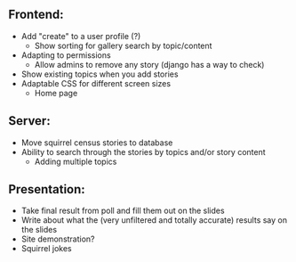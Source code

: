 ## **Frontend:**

-   Add "create" to a user profile (?)
    -   Show sorting for gallery search by topic/content
-   Adapting to permissions
    -   Allow admins to remove any story (django has a way to check)
-   Show existing topics when you add stories
-   Adaptable CSS for different screen sizes
    -   Home page

## **Server:**

-   Move squirrel census stories to database
-   Ability to search through the stories by topics and/or story content
    -   Adding multiple topics

## **Presentation:**

-   Take final result from poll and fill them out on the slides
-   Write about what the (very unfiltered and totally accurate) results say on the slides
-   Site demonstration?
-   Squirrel jokes
